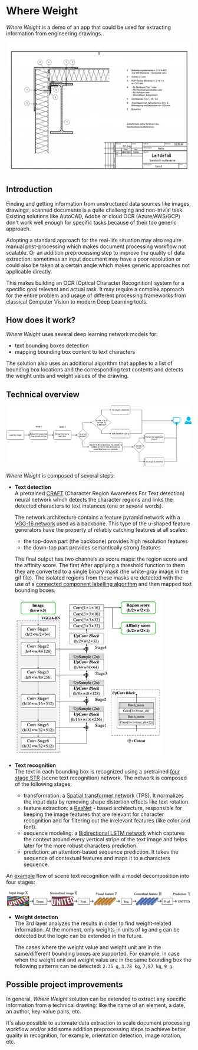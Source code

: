 # Where Weight

*Where Weight* is a demo of an app that could be used for extracting information from engineering drawings.

<img width="800" alt="teaser" src="./data/figures/example.gif">

## Introduction
Finding and getting information from unstructured data sources like images, drawings, scanned documents is a quite challenging and non-trivial task. Existing solutions like AutoCAD, Adobe or cloud OCR (Azure/AWS/GCP) don't work well enough for specific tasks because of their too generic approach.

Adopting a standard approach for the real-life situation may also require manual post-processing which makes document processing workflow not scalable. Or an addition preprocessing step to improve the quality of data extraction: sometimes an input document may have a poor resolution or could also be taken at a certain angle which makes generic approaches not applicable directly. 

This makes building an OCR (Optical Character Recognition) system for a specific goal relevant and actual task. It may require a complex approach for the entire problem and usage of different processing frameworks from classical Computer Vision to modern Deep Learning tools.

## How does it work?

*Where Weight* uses several deep learning network models for:
 - text bounding boxes detection 
 - mapping bounding box content to text characters
 
The solution also uses an additional algorithm that applies to a list of bounding box locations and the corresponding text contents and detects the weight units and weight values of the drawing.      

## Technical overview

<p align="center">
  <img src="./data/figures/ocr_poc.png" alt="weight extraction workflow"/>
</p>

*Where Weight* is composed of several steps:

  - **Text detection**      
    A pretrained [CRAFT](https://github.com/clovaai/CRAFT-pytorch) 
    (Character Region Awareness For Text detection) neural network
    which detects the character regions and links the detected characters to text instances (one or several words).
    
    The network architecture contains a feature pyramid network with a [VGG-16 network](https://arxiv.org/pdf/1904.01941.pdf) used as a backbone. This type of the u-shaped feature generators have the property of reliably catching features at all scales:    
      - the top-down part (the backbone) provides high resolution features   
      - the down-top part provides semantically strong features
    
    The final output has two channels as score maps: the region score and the 
    affinity score. The first  After applying a threshold function to them they are 
    converted to a single binary mask (the white-gray image in the gif file). 
    The isolated regions from these masks are detected with the use of a 
    [connected component labelling algorithm](https://sdm.lbl.gov/~kewu/ps/paa-final.pdf)
    and then mapped text bounding boxes.
    
    <img width="400" alt="teaser" src="./data/figures/text_detection_archtecture.png">    
    
  - **Text recognition**   
    The text in each bounding box is recognized using a pretrained 
    [four stage STR](https://github.com/clovaai/deep-text-recognition-benchmark) (scene text recognition) network. 
    The network is composed of the following stages:    
     - transformation: a [Spatial transformer network](https://arxiv.org/pdf/1506.02025.pdf) (TPS). It normalizes the input data by removing shape distortion effects like text rotation.         
     - feature extraction: a [ResNet](https://arxiv.org/pdf/1512.03385.pdf) - based architecture, responsible for keeping the image features that are relevant for character recognition and for filtering out the irrelevant features 
     (like color and font).     
     - sequence modeling: a [Bidirectional LSTM network](https://www.aclweb.org/anthology/Q16-1023/) which captures the context around every vertical stripe of the text image and helps later for the more robust characters prediction.        
     - prediction: an attention-based sequence prediction. It takes the sequence of contextual features and maps it to a characters sequence.     
     
   An [example](https://arxiv.org/abs/1904.01906) flow of scene text recognition with a model decomposition into four stages:  
     
   <img width="600" alt="teaser" src="./data/figures/text_recognition_architecture.png">    

  - **Weight detection**    
    The 3rd layer analyzes the results in order to find weight-related information. At the moment, only weights in units of `kg` and `g` can be detected but the logic can be extended in the future.
    
    The cases where the weight value and weight unit are in the same/different bounding boxes are supported. For example, in case when the weight unit and weight value are in the same bounding box the following patterns can be detected: `2.35 g`, `3.78 kg`, `7,87 kg`, `9 g`.

## Possible project improvements

In general, *Where Weight* solution can be extended to extract any specific information from a technical drawing: like the name of an element, a date, an author, key-value pairs, etc.

It's also possible to automate data extraction to scale document processing workflow and/or add some addition preprocessing steps to achieve better quality in recognition, for example, orientation detection, image rotation, etc.
